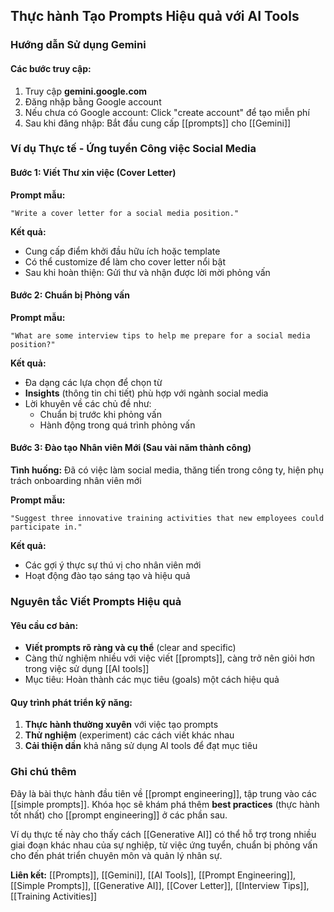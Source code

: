 ## Thực hành Tạo Prompts Hiệu quả với AI Tools

### Hướng dẫn Sử dụng Gemini

#### Các bước truy cập:

1. Truy cập **gemini.google.com**
2. Đăng nhập bằng Google account
3. Nếu chưa có Google account: Click "create account" để tạo miễn phí
4. Sau khi đăng nhập: Bắt đầu cung cấp [[prompts]] cho [[Gemini]]

### Ví dụ Thực tế - Ứng tuyển Công việc Social Media

#### Bước 1: Viết Thư xin việc (Cover Letter)

**Prompt mẫu:**

```
"Write a cover letter for a social media position."
```

**Kết quả:**

- Cung cấp điểm khởi đầu hữu ích hoặc template
- Có thể customize để làm cho cover letter nổi bật
- Sau khi hoàn thiện: Gửi thư và nhận được lời mời phỏng vấn


#### Bước 2: Chuẩn bị Phỏng vấn

**Prompt mẫu:**

```
"What are some interview tips to help me prepare for a social media position?"
```

**Kết quả:**

- Đa dạng các lựa chọn để chọn từ
- **Insights** (thông tin chi tiết) phù hợp với ngành social media
- Lời khuyên về các chủ đề như:
    - Chuẩn bị trước khi phỏng vấn
    - Hành động trong quá trình phỏng vấn


#### Bước 3: Đào tạo Nhân viên Mới (Sau vài năm thành công)

**Tình huống:** Đã có việc làm social media, thăng tiến trong công ty, hiện phụ trách onboarding nhân viên mới

**Prompt mẫu:**

```
"Suggest three innovative training activities that new employees could participate in."
```

**Kết quả:**

- Các gợi ý thực sự thú vị cho nhân viên mới
- Hoạt động đào tạo sáng tạo và hiệu quả


### Nguyên tắc Viết Prompts Hiệu quả

#### Yêu cầu cơ bản:

- **Viết prompts rõ ràng và cụ thể** (clear and specific)
- Càng thử nghiệm nhiều với việc viết [[prompts]], càng trở nên giỏi hơn trong việc sử dụng [[AI tools]]
- Mục tiêu: Hoàn thành các mục tiêu (goals) một cách hiệu quả


#### Quy trình phát triển kỹ năng:

1. **Thực hành thường xuyên** với việc tạo prompts
2. **Thử nghiệm** (experiment) các cách viết khác nhau
3. **Cải thiện dần** khả năng sử dụng AI tools để đạt mục tiêu

### Ghi chú thêm

Đây là bài thực hành đầu tiên về [[prompt engineering]], tập trung vào các [[simple prompts]]. Khóa học sẽ khám phá thêm **best practices** (thực hành tốt nhất) cho [[prompt engineering]] ở các phần sau.

Ví dụ thực tế này cho thấy cách [[Generative AI]] có thể hỗ trợ trong nhiều giai đoạn khác nhau của sự nghiệp, từ việc ứng tuyển, chuẩn bị phỏng vấn cho đến phát triển chuyên môn và quản lý nhân sự.

**Liên kết:** [[Prompts]], [[Gemini]], [[AI Tools]], [[Prompt Engineering]], [[Simple Prompts]], [[Generative AI]], [[Cover Letter]], [[Interview Tips]], [[Training Activities]]

